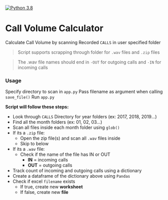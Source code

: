 [![Python 3.8](https://img.shields.io/badge/Python-3.8-blue.svg)](https://www.python.org/downloads/release/python-38/)

# Call Volume Calculator
Calculate Call Volume by scanning Recorded `CALLS` in user specified folder

> Script supports scrapping through folder for `.wav` files and `.zip` files

> The .wav file names should end in `-OUT` for outgoing calls and `-IN` for incoming calls

### Usage

Specify directory to scan in `app.py`
Pass filename as argument when calling `save_file()`
Run `app.py`


**Script will follow these steps:**
- Look through `CALLS` Directory for year folders (ex: 2017, 2018, 2019...)
- Find all the month folders (ex: 01, 02, 03...)
- Scan all files inside each month folder using `glob()`
- If its a `.zip` file:
    - Open the zip file(s) and scan all `.wav` files inside
    - Skip to below
- If its a `.wav` file:
    - Check if the name of the file has IN or OUT
        - **IN** = incoming calls
        - **OUT** = outgoing calls
- Track count of incoming and outgoing calls using a dictionary
- Create a dataframe of the dictionary above using `Pandas`
- Check if excel `filename` exists
    - If true, create new **worksheet**
    - If false, create new **file**